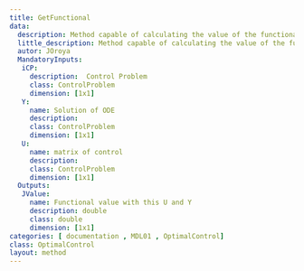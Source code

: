 ```yaml
---
title: GetFunctional
data: 
  description: Method capable of calculating the value of the functional defined in the control problem.
  little_description: Method capable of calculating the value of the functional defined in the control problem.
  autor: JOroya
  MandatoryInputs:   
   iCP: 
     description:  Control Problem
     class: ControlProblem
     dimension: [1x1]
   Y: 
     name: Solution of ODE
     description: 
     class: ControlProblem
     dimension: [1x1]
   U: 
     name: matrix of control
     description: 
     class: ControlProblem
     dimension: [1x1]
  Outputs:
   JValue:
     name: Functional value with this U and Y 
     description: double 
     class: double
     dimension: [1x1]
categories: [ documentation , MDL01 , OptimalControl]
class: OptimalControl
layout: method
---
```

